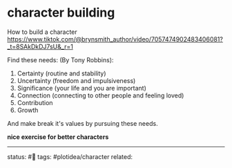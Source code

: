 # character building
How to build a character
https://www.tiktok.com/@brynsmith_author/video/7057474902483406081?_t=8SAkDkDJ7sU&_r=1

Find these needs: (By Tony Robbins):
1. Certainty (routine and stability)
2. Uncertainty (freedom and impulsiveness)
3. Significance (your life and you are important)
4. Connection (connecting to other people and feeling loved)
5. Contribution 
6. Growth

And make break it's values by pursuing these needs.

**nice exercise for better characters**

---
status: #🌱
tags: #plotidea/character
related: 